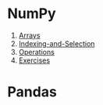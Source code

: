 # NumPy
1. [Arrays](/NumPy/01.Arrays.ipynb)
2. [Indexing-and-Selection](/NumPy/02.Indexing-and-Selection.ipynb)
3. [Operations](/NumPy/03.Operations.ipynb)
4. [Exercises](/NumPy/04.Exercises.ipynb)

# Pandas
